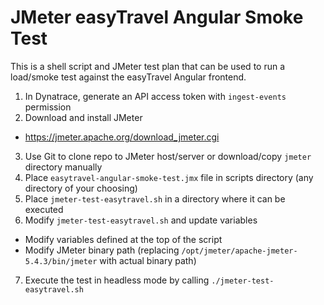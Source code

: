 # JMeter easyTravel Angular Smoke Test

This is a shell script and JMeter test plan that can be used to run a load/smoke test against the easyTravel Angular frontend.

1. In Dynatrace, generate an API access token with `ingest-events` permission
2. Download and install JMeter
  - https://jmeter.apache.org/download_jmeter.cgi
3. Use Git to clone repo to JMeter host/server or download/copy `jmeter` directory manually
4. Place `easytravel-angular-smoke-test.jmx` file in scripts directory (any directory of your choosing)
5. Place `jmeter-test-easytravel.sh` in a directory where it can be executed
6. Modify `jmeter-test-easytravel.sh` and update variables
  - Modify variables defined at the top of the script
  - Modify JMeter binary path (replacing `/opt/jmeter/apache-jmeter-5.4.3/bin/jmeter` with actual binary path)
7. Execute the test in headless mode by calling `./jmeter-test-easytravel.sh`
